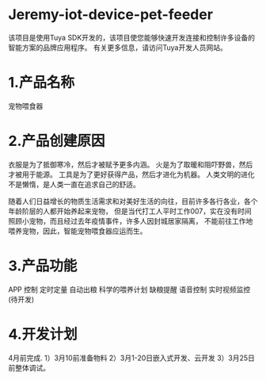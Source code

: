 # Jeremy-iot-device-pet-feeder
该项目是使用Tuya SDK开发的，该项目使您能够快速开发连接和控制许多设备的智能方案的品牌应用程序。
有关更多信息，请访问Tuya开发人员网站。


1.产品名称
==
宠物喂食器

2.产品创建原因
==

衣服是为了抵御寒冷，然后才被赋予更多内涵。
火是为了取暖和阻吓野兽，然后才被用于能源。
工具是为了更好获得产品，然后才进化为机器。
人类文明的进化不是懒惰，是人类一直在追求自己的舒适。

随着人们日益增长的物质生活需求和对美好生活的向往，目前许多各行各业，各个年龄阶层的人都开始养起来宠物，
但是当代打工人平时工作007，实在没有时间照顾小宠物，而且经过去年疫情事件，许多人因封城居家隔离，
不能前往工作地喂养宠物，因此，智能宠物喂食器应运而生。

3.产品功能
==
APP 控制  定时定量 自动出粮 科学的喂养计划 缺粮提醒 语音控制 实时视频监控(待开发)

4.开发计划
==
4月前完成.
1）3月10前准备物料
2）3月1-20日嵌入式开发、云开发
3）3月25日前整体调试。

